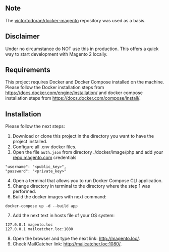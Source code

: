 ## Note

The [victortodoran/docker-magento](https://github.com/victortodoran/docker-magento) repository was used as a basis.

## Disclaimer

Under no circumstance do NOT use this in production.
This offers a quick way to start development with Magento 2 locally.

## Requirements

This project requires Docker and Docker Compose installed on the machine. Please follow the Docker installation steps
from https://docs.docker.com/engine/installation/ and docker compose installation steps
from https://docs.docker.com/compose/install/.

## Installation

Please follow the next steps:

1. Download or clone this project in the directory you want to have the project installed.
2. Configure all .env docker files.
3. Open the file `auth.json` from directory ./docker/image/php and add your
   [repo.magento.com](http://devdocs.magento.com/guides/v2.0/install-gde/prereq/connect-auth.html) credentials

```
"username": "<public_key>",
"password": "<private_key>"
```

4. Open a terminal that allows you to run Docker Compose CLI application.
5. Change directory in terminal to the directory where the step 1 was performed.
6. Build the docker images with next command:

```
docker-compose up -d --build app
```

7. Add the next text in hosts file of your OS system:

```
127.0.0.1 magento.loc
127.0.0.1 mailcatcher.loc:1080
```

8. Open the browser and type the next link: http://magento.loc/.
9. Check MailCatcher link: http://mailcatcher.loc:1080/.
